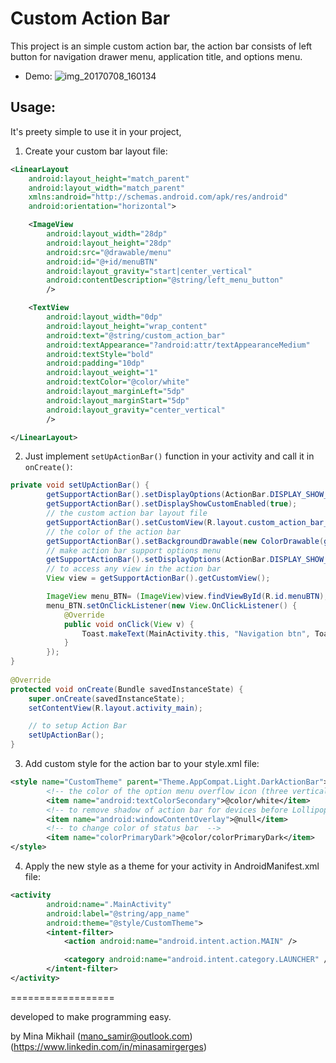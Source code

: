 # Custom Action Bar

This project is an simple custom action bar, the action bar consists of left button for navigation drawer menu, application title, and options menu.


* Demo: 
![img_20170708_160134](https://user-images.githubusercontent.com/17712116/27985961-c6dd2926-63f6-11e7-80ec-cdb12610722f.png "Action Bar Demo")

## Usage:
It's preety simple to use it in your project,

1. Create your custom bar layout file:
```xml
<LinearLayout
    android:layout_height="match_parent"
    android:layout_width="match_parent"
    xmlns:android="http://schemas.android.com/apk/res/android"
    android:orientation="horizontal">

    <ImageView
        android:layout_width="28dp"
        android:layout_height="28dp"
        android:src="@drawable/menu"
        android:id="@+id/menuBTN"
        android:layout_gravity="start|center_vertical"
        android:contentDescription="@string/left_menu_button"
        />

    <TextView
        android:layout_width="0dp"
        android:layout_height="wrap_content"
        android:text="@string/custom_action_bar"
        android:textAppearance="?android:attr/textAppearanceMedium"
        android:textStyle="bold"
        android:padding="10dp"
        android:layout_weight="1"
        android:textColor="@color/white"
        android:layout_marginLeft="5dp"
        android:layout_marginStart="5dp"
        android:layout_gravity="center_vertical"
        />

</LinearLayout>
```

2. Just implement `setUpActionBar()` function in your activity and call it in `onCreate()`:
```java
private void setUpActionBar() {
        getSupportActionBar().setDisplayOptions(ActionBar.DISPLAY_SHOW_CUSTOM);
        getSupportActionBar().setDisplayShowCustomEnabled(true);
        // the custom action bar layout file
        getSupportActionBar().setCustomView(R.layout.custom_action_bar_layout);
        // the color of the action bar
        getSupportActionBar().setBackgroundDrawable(new ColorDrawable(getResources().getColor(R.color.colorPrimary)));
        // make action bar support options menu
        getSupportActionBar().setDisplayOptions(ActionBar.DISPLAY_SHOW_CUSTOM);
        // to access any view in the action bar
        View view = getSupportActionBar().getCustomView();

        ImageView menu_BTN= (ImageView)view.findViewById(R.id.menuBTN);
        menu_BTN.setOnClickListener(new View.OnClickListener() {
            @Override
            public void onClick(View v) {
                Toast.makeText(MainActivity.this, "Navigation btn", Toast.LENGTH_SHORT).show();
            }
        });
}
    
@Override
protected void onCreate(Bundle savedInstanceState) {
    super.onCreate(savedInstanceState);
    setContentView(R.layout.activity_main);

    // to setup Action Bar
    setUpActionBar();
}
```
3. Add custom style for the action bar to your style.xml file:
```xml
<style name="CustomTheme" parent="Theme.AppCompat.Light.DarkActionBar">
        <!-- the color of the option menu overflow icon (three vertical dots) -->
        <item name="android:textColorSecondary">@color/white</item>
        <!-- to remove shadow of action bar for devices before Lollipop  -->
        <item name="android:windowContentOverlay">@null</item>
        <!-- to change color of status bar  -->
        <item name="colorPrimaryDark">@color/colorPrimaryDark</item>
</style>
```
4. Apply the new style as a theme for your activity in AndroidManifest.xml file:
```xml
<activity
        android:name=".MainActivity"
        android:label="@string/app_name"
        android:theme="@style/CustomTheme">
        <intent-filter>
            <action android:name="android.intent.action.MAIN" />

            <category android:name="android.intent.category.LAUNCHER" />
        </intent-filter>
</activity>
```


==================

developed to make programming easy.

by Mina Mikhail (mano_samir@outlook.com) (https://www.linkedin.com/in/minasamirgerges)
